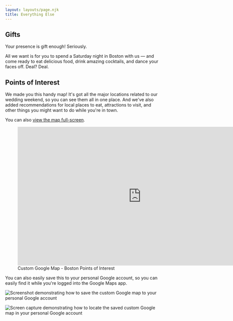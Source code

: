 ```yaml
---
layout: layouts/page.njk
title: Everything Else
---
```

## Gifts

Your presence is gift enough! Seriously. 

All we want is for you to spend a Saturday night in Boston with us — and come ready to eat delicious food, drink amazing cocktails, and dance your faces off. Deal? Deal.

## Points of Interest

We made you this handy map! It's got all the major locations related to our wedding weekend, so you can see them all in one place. And we've also added recommendations for local places to eat, attractions to visit, and other things you might want to do while you're in town.

You can also [view the map full-screen](https://www.google.com/maps/d/viewer?mid=1YViXbcdejBdYPMC9Q-rSpbtDueOqHOS2&hl=en&usp=sharing).

<figure>
    <iframe src="https://www.google.com/maps/d/u/0/embed?mid=1YViXbcdejBdYPMC9Q-rSpbtDueOqHOS2" width="792" height="446" frameborder="0" style="border:0;" allowfullscreen=""></iframe>
    <figcaption>Custom Google Map - Boston Points of Interest</figcaption>
</figure>

You can also easily save this to your personal Google account, so you can easily find it while you're logged into the Google Maps app.

![Screenshot demonstrating how to save the custom Google map to your personal Google account](https://andrew-and-meredith-11ty.netlify.com/images/map.png "Save the map to your Google account")

![Screen capture demonstrating how to locate the saved custom Google map in your personal Google account](https://andrew-and-meredith-11ty.netlify.com/images/save-wedding-map-to-google-account.gif "Find the saved map in the Google Maps app")

